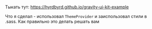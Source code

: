 Тыкать тут: https://hyrdbyrd.github.io/gravity-ui-kit-example

Что я сделал - использовал `ThemeProvider` и заиспользовал стили в .sass. Как правильно это делать решать вам
